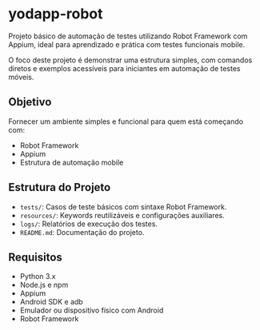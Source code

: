 # yodapp-robot

Projeto básico de automação de testes utilizando Robot Framework com Appium, ideal para aprendizado e prática com testes funcionais mobile.

O foco deste projeto é demonstrar uma estrutura simples, com comandos diretos e exemplos acessíveis para iniciantes em automação de testes móveis.

## Objetivo

Fornecer um ambiente simples e funcional para quem está começando com:

- Robot Framework
- Appium
- Estrutura de automação mobile

## Estrutura do Projeto

- `tests/`: Casos de teste básicos com sintaxe Robot Framework.
- `resources/`: Keywords reutilizáveis e configurações auxiliares.
- `logs/`: Relatórios de execução dos testes.
- `README.md`: Documentação do projeto.

## Requisitos

- Python 3.x
- Node.js e npm
- Appium
- Android SDK e adb
- Emulador ou dispositivo físico com Android
- Robot Framework
